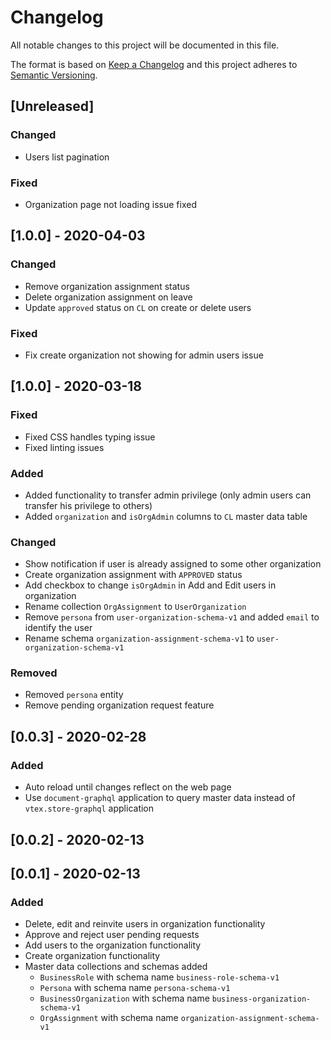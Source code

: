 # Changelog

All notable changes to this project will be documented in this file.

The format is based on [Keep a Changelog](http://keepachangelog.com/en/1.0.0/)
and this project adheres to [Semantic Versioning](http://semver.org/spec/v2.0.0.html).

## [Unreleased]

### Changed
- Users list pagination

### Fixed
- Organization page not loading issue fixed

## [1.0.0] - 2020-04-03
### Changed
- Remove organization assignment status
- Delete organization assignment on leave
- Update `approved` status on `CL` on create or delete users

### Fixed
- Fix create organization not showing for admin users issue

## [1.0.0] - 2020-03-18
### Fixed
- Fixed CSS handles typing issue
- Fixed linting issues 

### Added
- Added functionality to transfer admin privilege (only admin users can transfer his privilege to others)
- Added `organization` and `isOrgAdmin` columns to `CL` master data table

### Changed
- Show notification if user is already assigned to some other organization
- Create organization assignment with `APPROVED` status 
- Add checkbox to change `isOrgAdmin` in Add and Edit users in organization
- Rename collection `OrgAssignment` to `UserOrganization` 
- Remove `persona` from `user-organization-schema-v1` and added `email` to identify the user
- Rename schema `organization-assignment-schema-v1` to `user-organization-schema-v1`

### Removed
- Removed `persona` entity
- Remove pending organization request feature


## [0.0.3] - 2020-02-28
### Added
- Auto reload until changes reflect on the web page
- Use `document-graphql` application to query master data instead of `vtex.store-graphql` application

## [0.0.2] - 2020-02-13

## [0.0.1] - 2020-02-13
### Added
- Delete, edit and reinvite users in organization functionality
- Approve and reject user pending requests
- Add users to the organization functionality
- Create organization functionality
- Master data collections and schemas added
    * `BusinessRole` with schema name `business-role-schema-v1`
    * `Persona` with schema name `persona-schema-v1` 
    * `BusinessOrganization` with schema name `business-organization-schema-v1`
    * `OrgAssignment` with schema name `organization-assignment-schema-v1`

